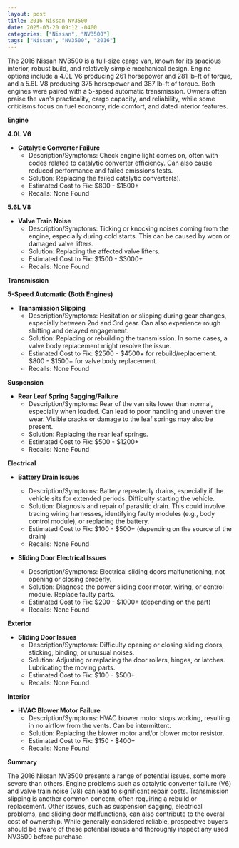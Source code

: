 ```yaml
---
layout: post
title: 2016 Nissan NV3500
date: 2025-03-20 09:12 -0400
categories: ["Nissan", "NV3500"]
tags: ["Nissan", "NV3500", "2016"]
---
```

The 2016 Nissan NV3500 is a full-size cargo van, known for its spacious interior, robust build, and relatively simple mechanical design. Engine options include a 4.0L V6 producing 261 horsepower and 281 lb-ft of torque, and a 5.6L V8 producing 375 horsepower and 387 lb-ft of torque. Both engines were paired with a 5-speed automatic transmission. Owners often praise the van's practicality, cargo capacity, and reliability, while some criticisms focus on fuel economy, ride comfort, and dated interior features.

**Engine**

**4.0L V6**

*   **Catalytic Converter Failure**
    *   Description/Symptoms: Check engine light comes on, often with codes related to catalytic converter efficiency. Can also cause reduced performance and failed emissions tests.
    *   Solution: Replacing the failed catalytic converter(s).
    *   Estimated Cost to Fix: $800 - $1500+
    *   Recalls: None Found

**5.6L V8**

*   **Valve Train Noise**
    *   Description/Symptoms: Ticking or knocking noises coming from the engine, especially during cold starts. This can be caused by worn or damaged valve lifters.
    *   Solution: Replacing the affected valve lifters.
    *   Estimated Cost to Fix: $1500 - $3000+
    *   Recalls: None Found

**Transmission**

**5-Speed Automatic (Both Engines)**

*   **Transmission Slipping**
    *   Description/Symptoms: Hesitation or slipping during gear changes, especially between 2nd and 3rd gear. Can also experience rough shifting and delayed engagement.
    *   Solution: Replacing or rebuilding the transmission. In some cases, a valve body replacement might resolve the issue.
    *   Estimated Cost to Fix: $2500 - $4500+ for rebuild/replacement. $800 - $1500+ for valve body replacement.
    *   Recalls: None Found

**Suspension**

*   **Rear Leaf Spring Sagging/Failure**
    *   Description/Symptoms: Rear of the van sits lower than normal, especially when loaded. Can lead to poor handling and uneven tire wear. Visible cracks or damage to the leaf springs may also be present.
    *   Solution: Replacing the rear leaf springs.
    *   Estimated Cost to Fix: $500 - $1200+
    *   Recalls: None Found

**Electrical**

*   **Battery Drain Issues**
    *   Description/Symptoms: Battery repeatedly drains, especially if the vehicle sits for extended periods. Difficulty starting the vehicle.
    *   Solution: Diagnosis and repair of parasitic drain. This could involve tracing wiring harnesses, identifying faulty modules (e.g., body control module), or replacing the battery.
    *   Estimated Cost to Fix: $100 - $500+ (depending on the source of the drain)
    *   Recalls: None Found

*   **Sliding Door Electrical Issues**
    *   Description/Symptoms: Electrical sliding doors malfunctioning, not opening or closing properly.
    *   Solution: Diagnose the power sliding door motor, wiring, or control module. Replace faulty parts.
    *   Estimated Cost to Fix: $200 - $1000+ (depending on the part)
    *   Recalls: None Found

**Exterior**

*   **Sliding Door Issues**
    *   Description/Symptoms: Difficulty opening or closing sliding doors, sticking, binding, or unusual noises.
    *   Solution: Adjusting or replacing the door rollers, hinges, or latches. Lubricating the moving parts.
    *   Estimated Cost to Fix: $100 - $500+
    *   Recalls: None Found

**Interior**

*   **HVAC Blower Motor Failure**
    *   Description/Symptoms: HVAC blower motor stops working, resulting in no airflow from the vents. Can be intermittent.
    *   Solution: Replacing the blower motor and/or blower motor resistor.
    *   Estimated Cost to Fix: $150 - $400+
    *   Recalls: None Found

**Summary**

The 2016 Nissan NV3500 presents a range of potential issues, some more severe than others. Engine problems such as catalytic converter failure (V6) and valve train noise (V8) can lead to significant repair costs. Transmission slipping is another common concern, often requiring a rebuild or replacement. Other issues, such as suspension sagging, electrical problems, and sliding door malfunctions, can also contribute to the overall cost of ownership. While generally considered reliable, prospective buyers should be aware of these potential issues and thoroughly inspect any used NV3500 before purchase.

